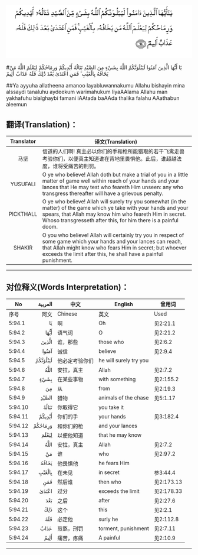 ![005:094](images/005_094.gif)

#يَا أَيُّهَا الَّذِينَ آمَنُوا لَيَبْلُوَنَّكُمُ اللَّهُ بِشَيْءٍ مِنَ الصَّيْدِ تَنَالُهُ أَيْدِيكُمْ وَرِمَاحُكُمْ لِيَعْلَمَ اللَّهُ مَنْ يَخَافُهُ بِالْغَيْبِ ۚ فَمَنِ اعْتَدَىٰ بَعْدَ ذَٰلِكَ فَلَهُ عَذَابٌ أَلِيمٌ 

##Ya ayyuha allatheena amanoo layabluwannakumu Allahu bishayin mina alssaydi tanaluhu aydeekum warimahukum liyaAAlama Allahu man yakhafuhu bialghaybi famani iAAtada baAAda thalika falahu AAathabun aleemun 

## 翻译(Translation)：

| Translator | 译文(Translation)                                            |
| :--------: | ------------------------------------------------------------ |
|    马坚    | 信道的人们啊! 真主必以你们的手和枪所能猎取的若干飞禽走兽考验你们，以便真主知道谁在背地里畏惧他。此后，谁超越法度，谁将受痛苦的刑罚。 |
|  YUSUFALI  | O ye who believe! Allah doth but make a trial of you in a little matter of game well within reach of your hands and your lances that He may test who feareth Him unseen: any who transgress thereafter will have a grievous penalty. |
| PICKTHALL  | O ye who believe! Allah will surely try you somewhat (in the matter) of the game which ye take with your hands and your spears, that Allah may know him who feareth Him in secret. Whoso transgresseth after this, for him there is a painful doom. |
|   SHAKIR   | O you who believe! Allah will certainly try you in respect of some game which your hands and your lances can reach, that Allah might know who fears Him in secret; but whoever exceeds the limit after this, he shall have a painful punishment. |

---

## 对位释义(Words Interpretation)：

| No   | العربية | 中文    | English | 曾用词 |
| ---- | ------: | ------- | ------- | ------ |
| 序号 |    阿文 | Chinese | 英文    | Used   |
| 5:94.1  | يَا       | 啊             | Oh                     | 见2:21.1   |
| 5:94.2  | أَيُّهَا     | 语气词         | O                      | 见2:21.2   |
| 5:94.3  | الَّذِينَ    | 谁，那些       | those who              | 见2:6.2    |
| 5:94.4  | آمَنُوا    | 诚信           | believe                | 见2:9.4    |
| 5:94.5  | لَيَبْلُوَنَّكُمُ | 他必定考验你们 | he will surely try you |            |
| 5:94.6  | اللَّهُ     | 安拉，真主     | Allah                  | 见2:7.2    |
| 5:94.7  | بِشَيْءٍ     | 在某些事物     | with something         | 见2:155.2  |
| 5:94.8  | مِنَ       | 从             | from                   | 见2:19.3 |
| 5:94.9  | الصَّيْدِ    | 猎物           | animals of the chase   | 见5:1.17   |
| 5:94.10 | تَنَالُهُ    | 你取得它       | you take it            |            |
| 5:94.11 | أَيْدِيكُمْ   | 你们的手       | your hands             | 见3:182.4  |
| 5:94.12 | وَرِمَاحُكُمْ  | 和你们的枪     | and your lances        |            |
| 5:94.13 | لِيَعْلَمَ    | 以便他知道     | that he may know       |            |
| 5:94.14 | اللَّهُ     | 安拉，真主     | Allah                  | 见2:7.2    |
| 5:94.15 | مَنْ       | 谁             | who                    | 见2:97.2   |
| 5:94.16 | يَخَافُهُ    | 他畏惧他       | he fears Him           |            |
| 5:94.17 | بِالْغَيْبِ   | 在未见         | in secret              | 参3:44.4   |
| 5:94.18 | فَمَنِ      | 然后谁         | then who               | 见2:173.13 |
| 5:94.19 | اعْتَدَىٰ    | 过分           | exceeds the limit      | 见2:178.33 |
| 5:94.20 | بَعْدَ      | 之后           | after                  | 见2:27.6   |
| 5:94.21 | ذَٰلِكَ      | 这个           | this                   | 见2:2.1    |
| 5:94.22 | فَلَهُ      | 必定他         | surly he               | 见2:112.8  |
| 5:94.23 | عَذَابٌ     | 煎熬，刑罚     | torment, punishment    | 见2:7.11   |
| 5:94.24 | أَلِيمٌ     | 痛苦，疼痛     | A painful              | 见2:10.9   |

---
